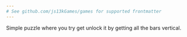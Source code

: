 ```yaml
---
# See github.com/js13kGames/games for supported frontmatter
---
```

Simple puzzle where you try get unlock it by getting all the bars vertical.